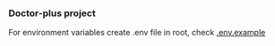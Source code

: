 ### Doctor-plus project

For environment variables create .env file in root, check [.env.example](.env.example) 
